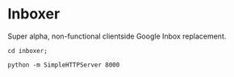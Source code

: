 # Inboxer

Super alpha, non-functional clientside Google Inbox replacement. 

`cd inboxer;`

`python -m SimpleHTTPServer 8000`

